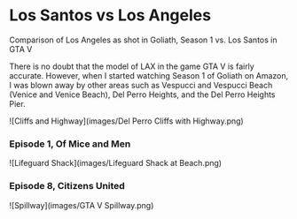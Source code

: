 # Los Santos vs Los Angeles

Comparison of Los Angeles as shot in Goliath, Season 1 vs. Los Santos in GTA V

There is no doubt that the model of LAX in the game GTA V is fairly accurate. However, when I started watching Season 1 of Goliath on Amazon, I was blown away by other areas such as Vespucci and Vespucci Beach (Venice and Venice Beach), Del Perro Heights, and the Del Perro Heights Pier.

![Cliffs and Highway](images/Del Perro Cliffs with Highway.png)

### Episode 1, Of Mice and Men

![Lifeguard Shack](images/Lifeguard Shack at Beach.png)

### Episode 8, Citizens United

![Spillway](images/GTA V Spillway.png)
